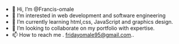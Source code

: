 - 👋 Hi, I’m @Francis-omale
- 👀 I’m interested in web development and software engineering
- 🌱 I’m currently learning html,css, JavaScript and graphics design.
- 💞️ I’m looking to collaborate on my portfolio with expertise.
- 📫 How to reach me . fridayomale95@gmail.com..

<!---
Francis-omale/Francis-omale is a ✨ special ✨ repository because its `README.md` (this file) appears on your GitHub profile.
You can click the Preview link to take a look at your changes.
--->
